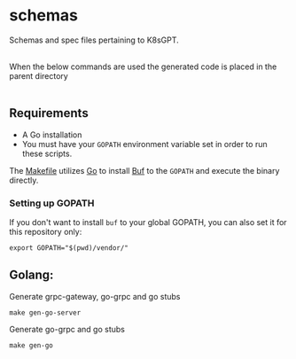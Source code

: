 # schemas

Schemas and spec files pertaining to K8sGPT.

<br />
When the below commands are used the generated code is placed in the parent directory
<br />
<br />

## Requirements

- A Go installation
- You must have your `GOPATH` environment variable set in order to run these scripts.

The [Makefile](./Makefile) utilizes [Go](https://go.dev/) to install [Buf](https://buf.build/product/cli/) to the `GOPATH` and execute the binary directly.

### Setting up GOPATH

If you don't want to install `buf` to your global GOPATH, you can also set it for this repository only:

```
export GOPATH="$(pwd)/vendor/"
```

## Golang:

Generate grpc-gateway, go-grpc and go stubs

```
make gen-go-server
```

Generate go-grpc and go stubs

```
make gen-go
```
